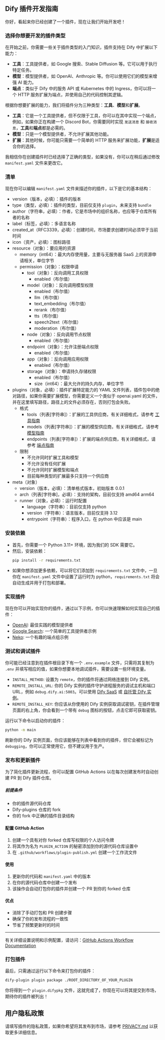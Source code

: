 ## Dify 插件开发指南

你好，看起来你已经创建了一个插件，现在让我们开始开发吧！

### 选择你想要开发的插件类型

在开始之前，你需要一些关于插件类型的入门知识，插件支持在 Dify 中扩展以下能力：
- **工具**：工具提供者，如 Google 搜索、Stable Diffusion 等。它可以用于执行特定任务。
- **模型**：模型提供者，如 OpenAI、Anthropic 等。你可以使用它们的模型来增强 AI 能力。
- **端点**：类似于 Dify 中的服务 API 或 Kubernetes 中的 Ingress，你可以将一个 HTTP 服务扩展为端点，并使用自己的代码控制其逻辑。

根据你想要扩展的能力，我们将插件分为三种类型：**工具**、**模型**和**扩展**。

- **工具**：它是一个工具提供者，但不仅限于工具，你可以在其中实现一个端点，例如，如果你正在构建一个 Discord Bot，你需要同时实现 `发送消息` 和 `接收消息`，**工具**和**端点**都是必需的。
- **模型**：只是一个模型提供者，不允许扩展其他功能。
- **扩展**：其他时候，你可能只需要一个简单的 HTTP 服务来扩展功能，**扩展**是适合你的选择。

我相信你在创建插件时已经选择了正确的类型，如果没有，你可以在稍后通过修改 `manifest.yaml` 文件来更改它。

### 清单

现在你可以编辑 `manifest.yaml` 文件来描述你的插件，以下是它的基本结构：

- version（版本，必填）：插件的版本
- type（类型，必填）：插件的类型，目前仅支持 `plugin`，未来支持 `bundle`
- author（字符串，必填）：作者，它是市场中的组织名称，也应等于仓库所有者的名称
- label（标签，必填）：多语言名称
- created_at（RFC3339，必填）：创建时间，市场要求创建时间必须早于当前时间
- icon（资产，必填）：图标路径
- resource（对象）：要应用的资源
  - memory（int64）：最大内存使用量，主要与无服务器 SaaS 上的资源申请相关，单位字节
  - permission（对象）：权限申请
    - tool（对象）：反向调用工具权限
      - enabled（布尔值）
    - model（对象）：反向调用模型权限
      - enabled（布尔值）
      - llm（布尔值）
      - text_embedding（布尔值）
      - rerank（布尔值）
      - tts（布尔值）
      - speech2text（布尔值）
      - moderation（布尔值）
    - node（对象）：反向调用节点权限
      - enabled（布尔值）
    - endpoint（对象）：允许注册端点权限
      - enabled（布尔值）
    - app（对象）：反向调用应用权限
      - enabled（布尔值）
    - storage（对象）：申请持久存储权限
      - enabled（布尔值）
      - size（int64）：最大允许的持久内存，单位字节
- plugins（对象，必填）：插件扩展特定能力的 YAML 文件列表，插件包中的绝对路径，如果你需要扩展模型，你需要定义一个类似于 openai.yaml 的文件，并在这里填写路径，路径上的文件必须存在，否则打包会失败。
  - 格式
    - tools（列表[字符串]）：扩展的工具供应商，有关详细格式，请参考 [工具指南](https://docs.dify.ai/plugins/schema-definition/tool)
    - models（列表[字符串]）：扩展的模型供应商，有关详细格式，请参考 [模型指南](https://docs.dify.ai/plugins/schema-definition/model)
    - endpoints（列表[字符串]）：扩展的端点供应商，有关详细格式，请参考 [端点指南](https://docs.dify.ai/plugins/schema-definition/endpoint)
  - 限制
    - 不允许同时扩展工具和模型
    - 不允许没有任何扩展
    - 不允许同时扩展模型和端点
    - 目前每种类型的扩展最多只支持一个供应商
- meta（对象）
  - version（版本，必填）：清单格式版本，初始版本 0.0.1
  - arch（列表[字符串]，必填）：支持的架构，目前仅支持 amd64 arm64
  - runner（对象，必填）：运行时配置
    - language（字符串）：目前仅支持 python
    - version（字符串）：语言版本，目前仅支持 3.12
    - entrypoint（字符串）：程序入口，在 python 中应该是 main

### 安装依赖

- 首先，你需要一个 Python 3.11+ 环境，因为我们的 SDK 需要它。
- 然后，安装依赖：
    ```bash
    pip install -r requirements.txt
    ```
- 如果你想添加更多依赖，可以将它们添加到 `requirements.txt` 文件中，一旦你在 `manifest.yaml` 文件中设置了运行时为 python，`requirements.txt` 将会自动生成并用于打包和部署。

### 实现插件

现在你可以开始实现你的插件，通过以下示例，你可以快速理解如何实现自己的插件：

- [OpenAI](https://github.com/langgenius/dify-plugin-sdks/tree/main/python/examples/openai): 最佳实践的模型提供者
- [Google Search](https://github.com/langgenius/dify-plugin-sdks/tree/main/python/examples/google): 一个简单的工具提供者示例
- [Neko](https://github.com/langgenius/dify-plugin-sdks/tree/main/python/examples/neko): 一个有趣的端点组示例

### 测试和调试插件

你可能已经注意到在插件根目录下有一个 `.env.example` 文件，只需将其复制为 `.env` 并填写相应的值，如果你想要本地调试插件，需要设置一些环境变量。

- `INSTALL_METHOD`: 设置为 `remote`，你的插件将通过网络连接到 Dify 实例。
- `REMOTE_INSTALL_URL`: 你的 Dify 实例的插件守护进程服务的调试主机和端口 URL，例如 `debug.dify.ai:5003`。可以使用 [Dify SaaS](https://debug.dify.ai) 或 [自托管 Dify 实例](https://docs.dify.ai/en/getting-started/install-self-hosted/readme)。
- `REMOTE_INSTALL_KEY`: 你应该从你使用的 Dify 实例获取调试密钥，在插件管理页面的右上角，你会看到一个带有 `debug` 图标的按钮，点击它即可获取密钥。

运行以下命令以启动你的插件：

```bash
python -m main
```

刷新你的 Dify 实例页面，你应该能够在列表中看到你的插件，但它会被标记为 `debugging`，你可以正常使用它，但不建议用于生产。

### 发布和更新插件

为了简化插件更新流程，你可以配置 GitHub Actions 以在每次创建发布时自动创建 PR 到 Dify 插件仓库。

##### 前提条件

- 你的插件源代码仓库
- Dify-plugins 仓库的 fork
- 你的 fork 中正确的插件目录结构

#### 配置 GitHub Action

1. 创建一个具有对你 forked 仓库写权限的个人访问令牌
2. 将其作为名为 `PLUGIN_ACTION` 的秘密添加到你的源代码仓库设置中
3. 在 `.github/workflows/plugin-publish.yml` 创建一个工作流文件

#### 使用

1. 更新你的代码和 `manifest.yaml` 中的版本
2. 在你的源代码仓库中创建一个发布
3. 该操作会自动打包你的插件并创建一个 PR 到你的 forked 仓库

#### 优点

- 消除了手动打包和 PR 创建步骤
- 确保了你的发布流程的一致性
- 节省了频繁更新时的时间

---

有关详细设置说明和示例配置，请访问：[GitHub Actions Workflow Documentation](https://docs.dify.ai/plugins/publish-plugins/plugin-auto-publish-pr)

### 打包插件

最后，只需通过运行以下命令来打包你的插件：

```bash
dify-plugin plugin package ./ROOT_DIRECTORY_OF_YOUR_PLUGIN
```

你将得到一个 `plugin.difypkg` 文件，这就完成了，你现在可以将其提交到市场，期待你的插件被列出！

## 用户隐私政策

请填写插件的隐私政策，如果你希望将其发布到市场，请参考 [PRIVACY.md](PRIVACY.md) 以获取更多详细信息。